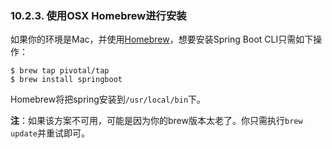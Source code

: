 ### 10.2.3. 使用OSX Homebrew进行安装

如果你的环境是Mac，并使用[Homebrew](http://brew.sh/)，想要安装Spring Boot CLI只需如下操作：
```shell
$ brew tap pivotal/tap
$ brew install springboot
```
Homebrew将把spring安装到`/usr/local/bin`下。

**注**：如果该方案不可用，可能是因为你的brew版本太老了。你只需执行`brew update`并重试即可。
